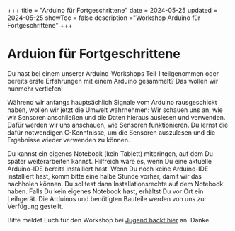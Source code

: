 +++
title = "Arduino für Fortgeschrittene"
date = 2024-05-25
updated = 2024-05-25
showToc = false
description ="Workshop Arduino für Fortgeschrittene"
+++

<script lang="ts">
    import Figure from "$lib/components/Figure.svelte";
</script>

# Arduion für Fortgeschrittene

Du hast bei einem unserer Arduino-Workshops Teil 1 teilgenommen oder bereits erste Erfahrungen mit einem Arduino gesammelt? Das wollen wir nunmehr vertiefen!

Während wir anfangs hauptsächlich Signale vom Arduino rausgeschickt haben, wollen wir jetzt die Umwelt wahrnehmen: Wir schauen uns an, wie wir Sensoren anschließen und die Daten hieraus auslesen und verwenden. Dafür werden wir uns anschauen, wie Sensoren funktionieren. Du lernst die dafür notwendigen C-Kenntnisse, um die Sensoren auszulesen und die Ergebnisse wieder verwenden zu können.

Du kannst ein eigenes Notebook (kein Tablett) mitbringen, auf dem Du später weiterarbeiten kannst. Hilfreich wäre es, wenn Du eine aktuelle Arduino-IDE bereits installiert hast. Wenn Du noch keine Arduino-IDE installiert hast, komm bitte eine halbe Stunde vorher, damit wir das nachholen können. Du solltest dann Installationsrechte auf dem Notebook haben. Falls Du kein eigenes Notebook hast, erhältst Du vor Ort ein Leihgerät. Die Arduinos und benötigten Bauteile werden von uns zur Verfügung gestellt.


Bitte meldet Euch für den Workshop bei [Jugend hackt hier](https://jugendhackt.org/lab/berlin/) an. Danke.
